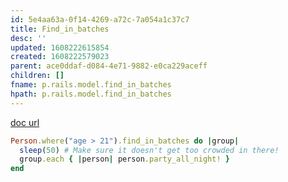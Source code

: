 ```yaml
---
id: 5e4aa63a-0f14-4269-a72c-7a054a1c37c7
title: Find_in_batches
desc: ''
updated: 1608222615854
created: 1608222579023
parent: ace0ddaf-d084-4e71-9882-e0ca229aceff
children: []
fname: p.rails.model.find_in_batches
hpath: p.rails.model.find_in_batches
---
```

[doc url](https://apidock.com/rails/ActiveRecord/Batches/find_in_batches)

```ruby
Person.where("age > 21").find_in_batches do |group|
  sleep(50) # Make sure it doesn't get too crowded in there!
  group.each { |person| person.party_all_night! }
end
```

